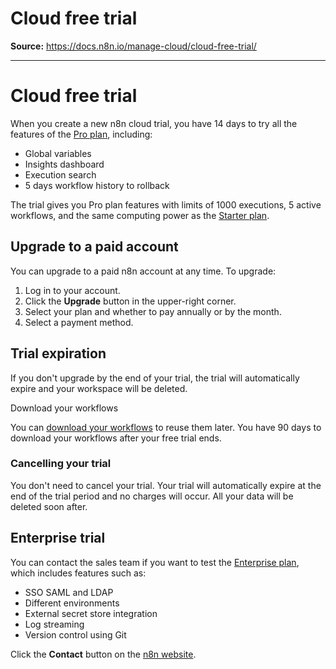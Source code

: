 # Cloud free trial

**Source:** https://docs.n8n.io/manage-cloud/cloud-free-trial/

---

# Cloud free trial

When you create a new n8n cloud trial, you have 14 days to try all the features of the [Pro plan](https://n8n.io/pricing/), including:

- Global variables
- Insights dashboard
- Execution search
- 5 days workflow history to rollback

The trial gives you Pro plan features with limits of 1000 executions, 5 active workflows, and the same computing power as the [Starter plan](https://n8n.io/pricing/).

## Upgrade to a paid account

You can upgrade to a paid n8n account at any time. To upgrade:

1. Log in to your account.
2. Click the **Upgrade** button in the upper-right corner.
3. Select your plan and whether to pay annually or by the month.
4. Select a payment method.

## Trial expiration

If you don't upgrade by the end of your trial, the trial will automatically expire and your workspace will be deleted.

Download your workflows

You can [download your workflows](../download-workflows/) to reuse them later. You have 90 days to download your workflows after your free trial ends.

### Cancelling your trial

You don't need to cancel your trial. Your trial will automatically expire at the end of the trial period and no charges will occur. All your data will be deleted soon after.

## Enterprise trial

You can contact the sales team if you want to test the [Enterprise plan](https://n8n.io/pricing/), which includes features such as:

- SSO SAML and LDAP
- Different environments
- External secret store integration
- Log streaming
- Version control using Git

Click the **Contact** button on the [n8n website](https://n8n.io/pricing/).
